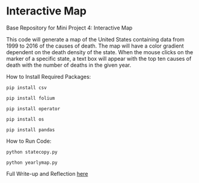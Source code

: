 # Interactive Map

Base Repository for Mini Project 4: Interactive Map

This code will generate a map of the United States containing data from 1999 to 2016 of the causes of death. The map will have a color gradient dependent on the death density of the state. When the mouse clicks on the marker of a specific state, a text box will appear with the top ten causes of death with the number of deaths in the given year.

How to Install Required Packages:

  `pip install csv`

  `pip install folium`

  `pip install operator`

  `pip install os`

  `pip install pandas`

How to Run Code:

  `python statecopy.py`
  
  `python yearlymap.py`

Full Write-up and Reflection [here](https://github.com/sd19spring/InteractiveVisualization-kristin_and_sina/blob/master/WriteUpandReflection.ipynb)
